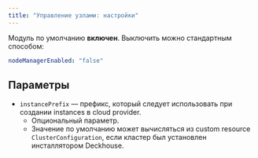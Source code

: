 ```yaml
---
title: "Управление узлами: настройки"
---
```


Модуль по умолчанию **включен**. Выключить можно стандартным способом:

```yaml
nodeManagerEnabled: "false"
```

## Параметры

* `instancePrefix` — префикс, который следует использовать при создании instances в cloud provider.
  * Опциональный параметр.
  * Значение по умолчанию может вычисляться из custom resource `ClusterConfiguration`, если кластер был установлен инсталлятором Deckhouse.
